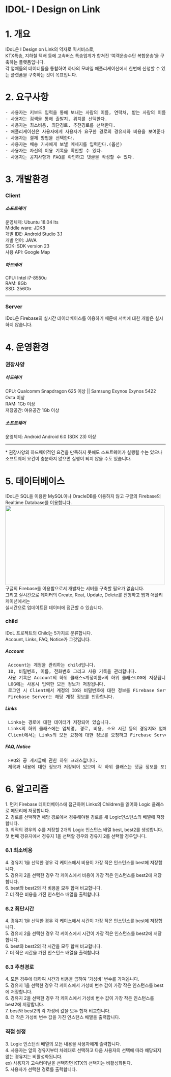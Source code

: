 # IDOL- I Design on Link

<H1>1. 개요</H1>
IDoL은 I Design on Link의 약자로 퀵서비스로, <br>
KTX특송, 지하철 택배 등에 고속버스 특송업계가 합쳐진 ‘여객운송수단 복합운송’을 구축하는 플랫폼입니다.<br>
각 업체들의 데이터들을 통합하여 하나의 모바일 애플리케이션에서 한번에 신청할 수 있는 플랫폼을 구축하는 것이 목표입니다.

<H1>2. 요구사항</h1>
<pre>
- 사용자는 키보드 입력을 통해 보내는 사람의 이름, 연락처, 받는 사람의 이름, 연락처, 화물의 종류, 무게를 입력한다.
- 사용자는 검색을 통해 출발지, 위치를 선택한다.
- 사용자는 최소비용, 최단경로, 추천경로를 선택한다.
- 애플리케이션은 사용자에게 사용자가 요구한 경로의 경유지와 비용을 보여준다.
- 사용자는 결제 방법을 선택한다.
- 사용자는 배송 기사에게 보낼 메세지를 입력한다.(옵션)
- 사용자는 자신의 이용 기록을 확인할 수 있다.
- 사용자는 공지사항과 FAQ를 확인하고 댓글을 작성할 수 있다.
</pre>
<H1>3. 개발환경</H3>
<h3>Client</h3>
<h5>소프트웨어</h5>
운영체제: Ubuntu 18.04 lts<br>
Middle ware: JDK8<br>
개발 IDE: Android Studio 3.1<br>
개발 언어: JAVA<br>
SDK: SDK version 23<br>
사용 API: Google Map
<h5>하드웨어</h5>
CPU: Intel i7-8550u<br>
RAM: 8Gb<br>
SSD: 256Gb
<hr>
<h3>Server</h3>
IDoL은 Firebase의 실시간 데이터베이스를 이용하기 때문에 서버에 대한 개발은 실시하지 않습니다.

<h1>4. 운영환경</h1>
<h3>권장사양</h3>
<h5>하드웨어</h5>
CPU: Qualcomm Snapdragon 625 이상 || Samsung Exynos Exynos 5422 Octa 이상<br>
RAM: 1Gb 이상<br>
저장공간: 여유공간 1Gb 이상<br>
<h5>소프트웨어</h5>
운영체제: Android Android 6.0 (SDK 23) 이상
<hr>
* 권장사양의 하드웨어적인 요건을 만족하지 못해도 소프트웨어가 실행될 수는 있으나 소프트웨어 요건이 충분하지 않으면 실행이 되지 않을 수도 있습니다.

<h1>5. 데이터베이스</h1>
 IDoL은 SQL을 이용한 MySQL이나 OracleDB를 이용하지 않고 구글의 Firebase의 Realtime Database를 이용합니다.<br>
 <image width=500 height=250 src="https://github.com/mtsealove/IDOL/blob/master/doc/firebase.jpeg">
 구글의 Firebase를 이용함으로서 개발자는 서버를 구축할 필요가 없습니다.<br>
 그리고 실시간으로 데이터의 Create, Reat, Update, Delete를 진행하고 웹과 애플리케이션에서는<br>
 실시간으로 업데이트된 데이터에 접근할 수 있습니다.
 <h3>child</h3>
 IDoL 프로젝트의 Child는 5가지로 분류합니다.<br>
 Account, Links, FAQ, Notice가 그것입니다.<br>
 <h5>Account</h5>
 <pre>
 Account는 계정을 관리하는 child입니다.
 ID, 비밀번호, 이름, 전화번호 그리고 사용 기록을 관리합니다.
 사용 기록은 Account의 하위 클래스<계정이름>의 하위 클래스LOG에 저장됩니다.
 LOG에는 사용시 입력한 모든 정보가 저장됩니다.
 로그인 시 Client에서 계정의 ID와 비밀번호에 대한 정보를 Firebase Server에서 요청하고
 Firebase Server는 해당 계정 정보를 반환합니다.</pre>
 <h5>Links</h5>
 <pre>
 Links는 경로에 대한 데이터가 저장되어 있습니다.
 Links의 하위 클래스에는 업체명, 경로, 비용, 소요 시간 등의 경유지와 업체의 가격에 대한 정보 등이 저장됩니다.
 Client에서는 Links의 모든 요청에 대한 정보를 요청하고 Firebase Server는 모든 하위 클래스들을 Client에 전송합니다.</pre>
 <h5>FAQ, Notice</h5>
 <pre>
 FAQ와 공 게시글에 관한 하위 크래스입니다.
 제목과 내용에 대한 정보가 저장되어 있으며 각 하위 클래스는 댓글 정보를 포함하고 있습니다.</pre>

<h1>6. 알고리즘</h1>
1. 먼저 Firebase 데이터베이스에 접근하여 Links의 Children을 읽어와 Logic 클래스로 메모리에 저장합니다.<br>
2. 경로를 선택하면 해당 경로에서 경유해야될 경로를 새 Logic인스턴스의 배열에 저장합니다.<br>
3. 최적의 경우의 수를 저장할 2개의 Logic 인스턴스 배열 best, best2를 생성합니다.<br>
   첫 번째 경유지에서 경유지 1을 선택할 경우와 경유지 2를 선택할 경우입니다.
<h3>6.1 최소비용</h3>
4. 경유지 1을 선택한 경우 각 케이스에서 비용이 가장 적은 인스턴스를 best에 저장합니다.<br>
5. 경유지 2을 선택한 경우 각 케이스에서 비용이 가장 적은 인스턴스를 best2에 저장합니다.<br>
6. best와 best2의 각 비용을 모두 합쳐 비교합니다.<br>
7. 더 적은 비용을 가진 인스턴스 배열을 출력합니다.
<h3>6.2 최단시간</h3>
4. 경유지 1을 선택한 경우 각 케이스에서 시간이 가장 적은 인스턴스를 best에 저장합니다.<br>
5. 경유지 2을 선택한 경우 각 케이스에서 시간이 가장 적은 인스턴스를 best2에 저장합니다.<br>
6. best와 best2의 각 시간을 모두 합쳐 비교합니다.<br>
7. 더 적은 시간을 가진 인스턴스 배열을 출력합니다.
 <h3>6.3 추천경로</h3>
4. 모든 경우에 대하여 시간과 비용을 곱하여 '가성비' 변수를 가져옵니다.<br>
5. 경유지 1을 선택한 경우 각 케이스에서 가성비 변수 값이 가장 작은 인스턴스를 best에 저장합니다.<br>
6. 경유지 2을 선택한 경우 각 케이스에서 가성비 변수 값이 가장 작은 인스턴스를 best2에 저장합니다.<br>
7. best와 best2의 각 가성비 값을 모두 합쳐 비교합니다.<br>
8. 더 작은 가성비 변수 값을 가진 인스턴스 배열을 출력합니다.

<h3>직접 설정</h3>
3. Logic 인스턴싀 배열의 모든 내용을 사용자에게 출력합니다.<br>
4. 사용자는 앞의 경유지부터 차례대로 선택하고 다음 사용자의 선택에 따라 해당되지 않는 경유지는 비활성화됩니다.<br>
ex) 사용자가 고속터미널을 선택하면 KTX의 선택지는 비활성화된다.<br>
5. 사용자가 선택한 경로를 출력합니다.
